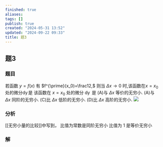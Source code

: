 ```yaml
---
finished: true
aliases: 
tags: []
publish: true
created: "2024-05-31 13:52"
updated: "2024-09-22 09:33"
title: 题3
---
```

## 题3
### 题目
若函数 $y=f(x)$ 有 $f^{\prime}(x_0)=\frac12,$ 则当 $\Delta x\to0$ 时,该函数在$x=x_0$处的微分$\operatorname{dy}$是
该函数在 $x=x_0$ 处的微分 $\operatorname{dy}$ 是 
(A)与 $\Delta x$ 等价的无穷小. 
(A)与 $\Delta x$ 同阶的无穷小.
(C)比 $\Delta x$ 低阶的无穷小. 
(D)比 $\Delta x$ 高阶的无穷小.
![](https://img.hwenyi.live/202401312303451.webp)
### 分析
[[无穷小量的比较]]中写到，
比值为常数是同阶无穷小
比值为 1 是等价无穷小
### 解
